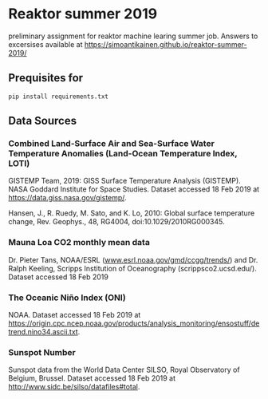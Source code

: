 # Reaktor summer 2019

preliminary assignment for reaktor machine learing summer job.
Answers to excersises available at https://simoantikainen.github.io/reaktor-summer-2019/


## Prequisites for 

`pip install requirements.txt`

## Data Sources 

### Combined Land-Surface Air and Sea-Surface Water Temperature Anomalies (Land-Ocean Temperature Index, LOTI)

GISTEMP Team, 2019: GISS Surface Temperature Analysis (GISTEMP). NASA Goddard Institute for Space Studies. Dataset accessed 18 Feb 2019 at https://data.giss.nasa.gov/gistemp/.

Hansen, J., R. Ruedy, M. Sato, and K. Lo, 2010: Global surface temperature change, Rev. Geophys., 48, RG4004, doi:10.1029/2010RG000345.

###  Mauna Loa CO2 monthly mean data

Dr. Pieter Tans, NOAA/ESRL (www.esrl.noaa.gov/gmd/ccgg/trends/) and Dr. Ralph Keeling, Scripps Institution of Oceanography (scrippsco2.ucsd.edu/). Dataset accessed 18 Feb 2019

### The Oceanic Niño Index (ONI) 

NOAA. Dataset accessed 18 Feb 2019 at https://origin.cpc.ncep.noaa.gov/products/analysis_monitoring/ensostuff/detrend.nino34.ascii.txt. 


### Sunspot Number
Sunspot data from the World Data Center SILSO, Royal Observatory of Belgium, Brussel. Dataset accessed 18 Feb 2019 at http://www.sidc.be/silso/datafiles#total. 
